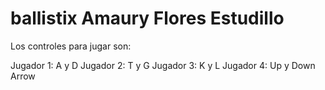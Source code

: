 # ballistix Amaury Flores Estudillo

Los controles para jugar son:

Jugador 1: A y D
Jugador 2: T y G
Jugador 3: K y L
Jugador 4: Up y Down Arrow